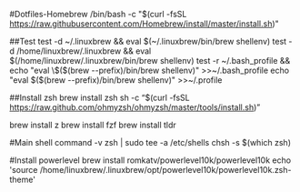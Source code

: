 #Dotfiles-Homebrew
/bin/bash -c "$(curl -fsSL https://raw.githubusercontent.com/Homebrew/install/master/install.sh)"

##Test
test -d ~/.linuxbrew && eval $(~/.linuxbrew/bin/brew shellenv)
test -d /home/linuxbrew/.linuxbrew && eval $(/home/linuxbrew/.linuxbrew/bin/brew shellenv)
test -r ~/.bash_profile && echo "eval \$($(brew --prefix)/bin/brew shellenv)" >>~/.bash_profile
echo "eval \$($(brew --prefix)/bin/brew shellenv)" >>~/.profile

##Install zsh
brew install zsh
sh -c “$(curl -fsSL https://raw.github.com/ohmyzsh/ohmyzsh/master/tools/install.sh)”

brew install z
brew install fzf
brew install tldr

#Main shell
command -v zsh | sudo tee -a /etc/shells
chsh -s $(which zsh)

#Install powerlevel
brew install romkatv/powerlevel10k/powerlevel10k
echo 'source /home/linuxbrew/.linuxbrew/opt/powerlevel10k/powerlevel10k.zsh-theme'